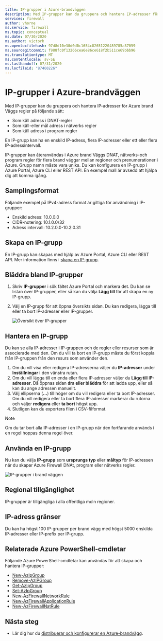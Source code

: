 ```yaml
---
title: IP-grupper i Azure-brandväggen
description: Med IP-grupper kan du gruppera och hantera IP-adresser för Azure brand Väggs regler.
services: firewall
author: vhorne
ms.service: firewall
ms.topic: conceptual
ms.date: 07/30/2020
ms.author: victorh
ms.openlocfilehash: 97d8d10e30d0d0c1654c82651220489785a37059
ms.sourcegitcommit: f988fc0f13266cea6e86ce618f2b511ce69bbb96
ms.translationtype: MT
ms.contentlocale: sv-SE
ms.lasthandoff: 07/31/2020
ms.locfileid: "87460226"
---
```

# <a name="ip-groups-in-azure-firewall"></a>IP-grupper i Azure-brandväggen

Med IP-grupper kan du gruppera och hantera IP-adresser för Azure brand Väggs regler på följande sätt:

- Som käll adress i DNAT-regler
- Som käll-eller mål adress i nätverks regler
- Som käll adress i program regler


En IP-grupp kan ha en enskild IP-adress, flera IP-adresser eller ett eller flera IP-adressintervall.

IP-grupper kan återanvändas i Azure brand Väggs DNAT, nätverks-och program regler för flera brand väggar mellan regioner och prenumerationer i Azure. Grupp namn måste vara unika. Du kan konfigurera en IP-grupp i Azure Portal, Azure CLI eller REST API. En exempel mall är avsedd att hjälpa dig att komma igång.

## <a name="sample-format"></a>Samplingsformat

Följande exempel på IPv4-adress format är giltiga för användning i IP-grupper:

- Enskild adress: 10.0.0.0
- CIDR-notering: 10.1.0.0/32
- Adress intervall: 10.2.0.0-10.2.0.31

## <a name="create-an-ip-group"></a>Skapa en IP-grupp

En IP-grupp kan skapas med hjälp av Azure Portal, Azure CLI eller REST API. Mer information finns i [skapa en IP-grupp](create-ip-group.md).

## <a name="browse-ip-groups"></a>Bläddra bland IP-grupper
1. Skriv **IP-grupper** i sök fältet Azure Portal och markera det. Du kan se listan över IP-grupper, eller så kan du välja **Lägg till** för att skapa en ny IP-grupp.
2. Välj en IP-grupp för att öppna översikts sidan. Du kan redigera, lägga till eller ta bort IP-adresser eller IP-grupper.

   ![Översikt över IP-grupper](media/ip-groups/overview.png)

## <a name="manage-an-ip-group"></a>Hantera en IP-grupp

Du kan se alla IP-adresser i IP-gruppen och de regler eller resurser som är associerade med den. Om du vill ta bort en IP-grupp måste du först koppla från IP-gruppen från den resurs som använder den.

1. Om du vill visa eller redigera IP-adresserna väljer du **IP-adresser** under **Inställningar** i den vänstra rutan.
2. Om du vill lägga till en enda eller flera IP-adresser väljer du **Lägg till IP-adresser**. Då öppnas sidan **dra eller bläddra** för att ladda upp, eller så kan du ange adressen manuellt.
3.    Välj ellipserna (**...**) till höger om du vill redigera eller ta bort IP-adresser. Om du vill redigera eller ta bort flera IP-adresser markerar du rutorna och väljer **redigera** eller **ta bort** högst upp.
4. Slutligen kan du exportera filen i CSV-filformat.

> [!NOTE]
> Om du tar bort alla IP-adresser i en IP-grupp när den fortfarande används i en regel hoppas denna regel över.


## <a name="use-an-ip-group"></a>Använda en IP-grupp

Nu kan du välja **IP-grupp** som **ursprungs typ** eller **måltyp** för IP-adressen när du skapar Azure Firewall DNAt, program eller nätverks regler.

![IP-grupper i brand väggen](media/ip-groups/fw-ipgroup.png)

## <a name="region-availability"></a>Regional tillgänglighet

IP-grupper är tillgängliga i alla offentliga moln regioner.

## <a name="ip-address-limits"></a>IP-adress gränser

Du kan ha högst 100 IP-grupper per brand vägg med högst 5000 enskilda IP-adresser eller IP-prefix per IP-grupp.

## <a name="related-azure-powershell-cmdlets"></a>Relaterade Azure PowerShell-cmdletar

Följande Azure PowerShell-cmdletar kan användas för att skapa och hantera IP-grupper:

- [New-AzIpGroup](https://docs.microsoft.com/powershell/module/az.network/new-azipgroup?view=azps-3.4.0)
- [Remove-AzIPGroup](https://docs.microsoft.com/powershell/module/az.network/remove-azipgroup?view=azps-3.4.0)
- [Get-AzIpGroup](https://docs.microsoft.com/powershell/module/az.network/get-azipgroup?view=azps-3.4.0)
- [Set-AzIpGroup](https://docs.microsoft.com/powershell/module/az.network/set-azipgroup?view=azps-3.4.0)
- [New-AzFirewallNetworkRule](https://docs.microsoft.com/powershell/module/az.network/new-azfirewallnetworkrule?view=azps-3.4.0)
- [New-AzFirewallApplicationRule](https://docs.microsoft.com/powershell/module/az.network/new-azfirewallapplicationrule?view=azps-3.4.0)
- [New-AzFirewallNatRule](https://docs.microsoft.com/powershell/module/az.network/new-azfirewallnatrule?view=azps-3.4.0)

## <a name="next-steps"></a>Nästa steg

- Lär dig hur du [distribuerar och konfigurerar en Azure-brandvägg](tutorial-firewall-deploy-portal.md).